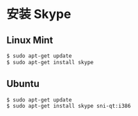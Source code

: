 # 安装 Skype

## Linux Mint

```bash
$ sudo apt-get update
$ sudo apt-get install skype
```
## Ubuntu

```bash
$ sudo apt-get update
$ sudo apt-get install skype sni-qt:i386
```
